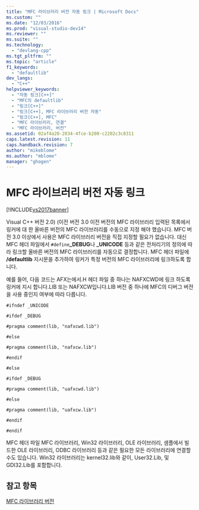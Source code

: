 ```yaml
---
title: "MFC 라이브러리 버전 자동 링크 | Microsoft Docs"
ms.custom: ""
ms.date: "12/03/2016"
ms.prod: "visual-studio-dev14"
ms.reviewer: ""
ms.suite: ""
ms.technology: 
  - "devlang-cpp"
ms.tgt_pltfrm: ""
ms.topic: "article"
f1_keywords: 
  - "defaultlib"
dev_langs: 
  - "C++"
helpviewer_keywords: 
  - "자동 링크[C++]"
  - "MFC의 defaultlib"
  - "링크[C++]"
  - "링크[C++], MFC 라이브러리 버전 자동"
  - "링크[C++], MFC"
  - "MFC 라이브러리, 연결"
  - "MFC 라이브러리, 버전"
ms.assetid: 02af4a20-2034-4fce-b200-c2202c3c8311
caps.latest.revision: 11
caps.handback.revision: 7
author: "mikeblome"
ms.author: "mblome"
manager: "ghogen"
---
```

# MFC 라이브러리 버전 자동 링크
[!INCLUDE[vs2017banner](../assembler/inline/includes/vs2017banner.md)]

Visual C\+\+ 버전 2.0\) \(이전 버전 3.0 이전 버전의 MFC 라이브러리 입력된 목록에서 링커에 대 한 올바른 버전의 MFC 라이브러리를 수동으로 지정 해야 했습니다.  MFC 버전 3.0 이상에서 사용은 MFC 라이브러리 버전을 직접 지정할 필요가 없습니다.  대신 MFC 헤더 파일에서 `#define`**\_DEBUG**나 **\_UNICODE** 등과 같은 전처리기의 정의에 따라 링크할 올바른 버전의 MFC 라이브러리를 자동으로 결정합니다.  MFC 헤더 파일에 **\/defaultlib** 지시문을 추가하여 링커가 특정 버전의 MFC 라이브러리에 링크하도록 합니다.  
  
 예를 들어, 다음 코드는 AFX는에서.H 헤더 파일 중 하나는 NAFXCWD에 링크 하도록 링커에 지시 합니다.LIB 또는 NAFXCW입니다.LIB 버전 중 하나에 MFC의 디버그 버전을 사용 중인지 여부에 따라 다릅니다.  
  
 `#ifndef _UNICODE`  
  
 `#ifdef _DEBUG`  
  
 `#pragma comment(lib, "nafxcwd.lib")`  
  
 `#else`  
  
 `#pragma comment(lib, "nafxcw.lib")`  
  
 `#endif`  
  
 `#else`  
  
 `#ifdef _DEBUG`  
  
 `#pragma comment(lib, "uafxcwd.lib")`  
  
 `#else`  
  
 `#pragma comment(lib, "uafxcw.lib")`  
  
 `#endif`  
  
 `#endif`  
  
 MFC 헤더 파일 MFC 라이브러리, Win32 라이브러리, OLE 라이브러리, 샘플에서 빌드한 OLE 라이브러리, ODBC 라이브러리 등과 같은 필요한 모든 라이브러리에 연결할 수도 있습니다.  Win32 라이브러리는 kernel32.lib와 같이, User32.Lib, 및 GDI32.Lib를 포함합니다.  
  
## 참고 항목  
 [MFC 라이브러리 버전](../mfc/mfc-library-versions.md)